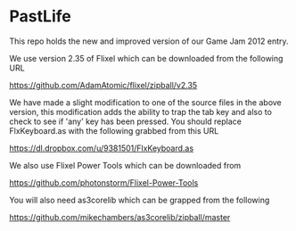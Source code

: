 PastLife
========

This repo holds the new and improved version of our Game Jam 2012 entry.

We use version 2.35 of Flixel which can be downloaded from the following URL

https://github.com/AdamAtomic/flixel/zipball/v2.35

We have made a slight modification to one of the source files in the above version, this modification adds the ability to trap the tab key and also to check to see if 'any' key has been pressed. You should replace FlxKeyboard.as with the following grabbed from this URL

https://dl.dropbox.com/u/9381501/FlxKeyboard.as

We also use Flixel Power Tools which can be downloaded from 

https://github.com/photonstorm/Flixel-Power-Tools

You will also need as3corelib which can be grapped from the following

https://github.com/mikechambers/as3corelib/zipball/master

